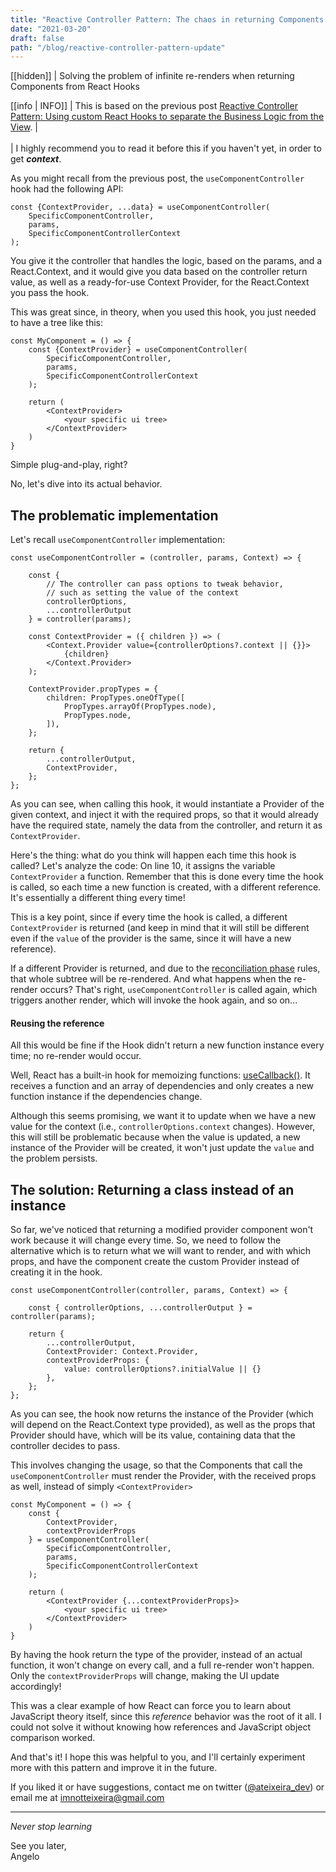 ```yaml
---
title: "Reactive Controller Pattern: The chaos in returning Components from React Hooks"
date: "2021-03-20"
draft: false
path: "/blog/reactive-controller-pattern-update"
---
```


[[hidden]]
| Solving the problem of infinite re-renders when returning Components from React Hooks
<!-- end_excerpt -->

[[info | INFO]]
| This is based on the previous post [Reactive Controller Pattern: Using custom React Hooks to separate the Business Logic from the View](/blog/reactive-controller-pattern).
| <br><br>
| I highly recommend you to read it before this if you haven't yet, in order to get **_context_**.

As you might recall from the previous post, the `useComponentController` hook had the following API:

```js{numberLines: true}
const {ContextProvider, ...data} = useComponentController(
    SpecificComponentController, 
    params, 
    SpecificComponentControllerContext
);
```

You give it the controller that handles the logic, based on the params, and a React.Context, and it would give you data based on the controller return value, as well as a ready-for-use Context Provider, for the React.Context you pass the hook.

This was great since, in theory, when you used this hook, you just needed to have a tree like this:

```js{numberLines: true}
const MyComponent = () => {
    const {ContextProvider} = useComponentController(
        SpecificComponentController, 
        params, 
        SpecificComponentControllerContext
    );

    return (
        <ContextProvider>
            <your specific ui tree>
        </ContextProvider>
    )
}
```

Simple plug-and-play, right?

No, let's dive into its actual behavior.

## The problematic implementation

Let's recall `useComponentController` implementation:

```js{numberLines: true}
const useComponentController = (controller, params, Context) => {

    const { 
        // The controller can pass options to tweak behavior,
        // such as setting the value of the context
        controllerOptions, 
        ...controllerOutput 
    } = controller(params);

    const ContextProvider = ({ children }) => (
        <Context.Provider value={controllerOptions?.context || {}}>
            {children}
        </Context.Provider>
    );

    ContextProvider.propTypes = {
        children: PropTypes.oneOfType([
            PropTypes.arrayOf(PropTypes.node),
            PropTypes.node,
        ]),
    };

    return {
        ...controllerOutput,
        ContextProvider,
    };
};
```

As you can see, when calling this hook, it would instantiate a Provider of the given context, and inject it with the required props, so that it would already have the required state, namely the data from the controller, and return it as `ContextProvider`.

Here's the thing: what do you think will happen each time this hook is called? Let's analyze the code: On line 10, it assigns the variable `ContextProvider` a function. Remember that this is done every time the hook is called, so each time a new function is created, with a different reference. It's essentially a different thing every time!

This is a key point, since if every time the hook is called, a different `ContextProvider` is returned (and keep in mind that it will still be different even if the `value` of the provider is the same, since it will have a new reference).

If a different Provider is returned, and due to the [reconciliation phase](https://reactjs.org/docs/reconciliation.html) rules, that whole subtree will be re-rendered. And what happens when the re-render occurs? That's right, `useComponentController` is called again, which triggers another render, which will invoke the hook again, and so on...

#### Reusing the reference

All this would be fine if the Hook didn't return a new function instance every time; no re-render would occur.

Well, React has a built-in hook for memoizing functions: [useCallback()](https://reactjs.org/docs/hooks-reference.html#usecallback). It receives a function and an array of dependencies and only creates a new function instance if the dependencies change.

Although this seems promising, we want it to update when we have a new value for the context (i.e., `controllerOptions.context` changes). However, this will still be problematic because when the value is updated, a new instance of the Provider will be created, it won't just update the `value` and the problem persists.

## The solution: Returning a class instead of an instance

So far, we've noticed that returning a modified provider component won't work because it will change every time. So, we need to follow the alternative which is to return what we will want to render, and with which props, and have the component create the custom Provider instead of creating it in the hook.

```js{numberLines: true}
const useComponentController(controller, params, Context) => {

    const { controllerOptions, ...controllerOutput } = controller(params);

    return {
        ...controllerOutput,
        ContextProvider: Context.Provider,
        contextProviderProps: { 
            value: controllerOptions?.initialValue || {} 
        },
    };
};
```

As you can see, the hook now returns the instance of the Provider (which will depend on the React.Context type provided), as well as the props that Provider should have, which will be its value, containing data that the controller decides to pass.

This involves changing the usage, so that the Components that call the `useComponentController` must render the Provider, with the received props as well, instead of simply `<ContextProvider>`

```js{numberLines: true}
const MyComponent = () => {
    const { 
        ContextProvider, 
        contextProviderProps
    } = useComponentController(
        SpecificComponentController, 
        params, 
        SpecificComponentControllerContext
    );

    return (
        <ContextProvider {...contextProviderProps}>
            <your specific ui tree>
        </ContextProvider>
    )
}
```
By having the hook return the type of the provider, instead of an actual function, it won't change on every call, and a full re-render won't happen. Only the `contextProviderProps` will change, making the UI update accordingly!

This was a clear example of how React can force you to learn about JavaScript theory itself, since this *reference* behavior was the root of it all. I could not solve it without knowing how references and JavaScript object comparison worked. 

And that's it! I hope this was helpful to you, and I'll certainly experiment more with this pattern and improve it in the future.

If you liked it or have suggestions, contact me on twitter ([@ateixeira_dev](https://twitter.com/ateixeira_dev)) or email me at <a href="mailto:imnotteixeira@gmail.com">imnotteixeira@gmail.com</a>

---

*Never stop learning*

See you later,
<br>
Angelo








